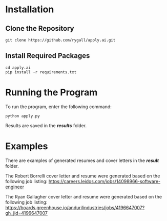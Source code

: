# Installation
## Clone the Repository

    git clone https://github.com/rygall/apply.ai.git

## Install Required Packages

    cd apply.ai
    pip install -r requirements.txt

# Running the Program
To run the program, enter the following command:

    python apply.py 

Results are saved in the _**results**_ folder.

# Examples
There are examples of generated resumes and cover letters in the _**result**_ folder.

The Robert Borrelli cover letter and resume were generated based on the following job listing:
    https://careers.leidos.com/jobs/14098966-software-engineer

The Ryan Gallagher cover letter and resume were generated based on the following job listing:
    https://boards.greenhouse.io/andurilindustries/jobs/4196647007?gh_jid=4196647007

    